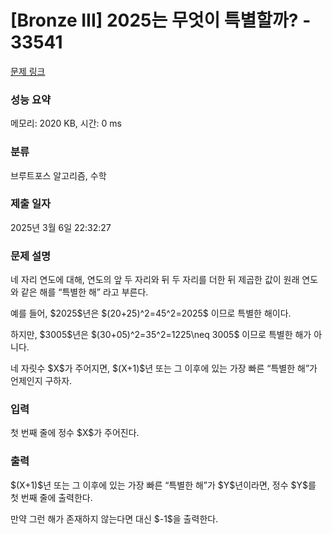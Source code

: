 # [Bronze III] 2025는 무엇이 특별할까? - 33541 

[문제 링크](https://www.acmicpc.net/problem/33541) 

### 성능 요약

메모리: 2020 KB, 시간: 0 ms

### 분류

브루트포스 알고리즘, 수학

### 제출 일자

2025년 3월 6일 22:32:27

### 문제 설명

<p>네 자리 연도에 대해, 연도의 앞 두 자리와 뒤 두 자리를 더한 뒤 제곱한 값이 원래 연도와 같은 해를 “특별한 해” 라고 부른다.</p>

<p>예를 들어, $2025$년은 $(20+25)^2=45^2=2025$ 이므로 특별한 해이다.</p>

<p>하지만, $3005$년은 $(30+05)^2=35^2=1225\neq 3005$ 이므로 특별한 해가 아니다.</p>

<p>네 자릿수 $X$가 주어지면, $(X+1)$년 또는 그 이후에 있는 가장 빠른 “특별한 해”가 언제인지 구하자.</p>

### 입력 

 <p>첫 번째 줄에 정수 $X$가 주어진다.</p>

### 출력 

 <p>$(X+1)$년 또는 그 이후에 있는 가장 빠른 “특별한 해”가 $Y$년이라면, 정수 $Y$를 첫 번째 줄에 출력한다.</p>

<p>만약 그런 해가 존재하지 않는다면 대신 $-1$을 출력한다.</p>

